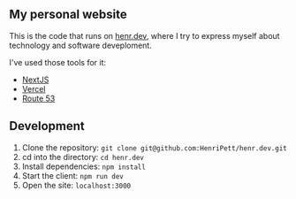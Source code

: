 ## My personal website

This is the code that runs on [henr.dev](https://henr.dev), where I try to express myself about technology and software deveploment.

I've used those tools for it:

- [NextJS](https://nextjs.org/)
- [Vercel](https://vercel.com/)
- [Route 53](https://aws.amazon.com/route53/)

## Development

1. Clone the repository: `git clone git@github.com:HenriPett/henr.dev.git`
2. cd into the directory: `cd henr.dev`
3. Install dependencies: `npm install`
4. Start the client: `npm run dev`
5. Open the site: `localhost:3000`
